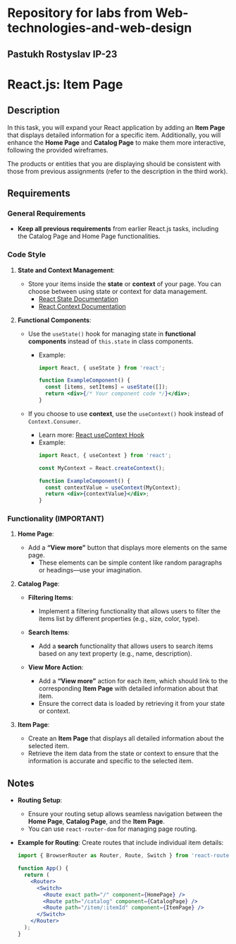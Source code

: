 # Repository for labs from Web-technologies-and-web-design
## Pastukh Rostyslav ІР-23

# React.js: Item Page

## Description
In this task, you will expand your React application by adding an **Item Page** that displays detailed information for a specific item. Additionally, you will enhance the **Home Page** and **Catalog Page** to make them more interactive, following the provided wireframes.

The products or entities that you are displaying should be consistent with those from previous assignments (refer to the description in the third work).

## Requirements

### General Requirements
- **Keep all previous requirements** from earlier React.js tasks, including the Catalog Page and Home Page functionalities.

### Code Style
1. **State and Context Management**:
   - Store your items inside the **state** or **context** of your page. You can choose between using state or context for data management.
     - [React State Documentation](https://uk.reactjs.org/docs/hooks-state.html)
     - [React Context Documentation](https://uk.reactjs.org/docs/hooks-reference.html#usecontext)
   
2. **Functional Components**:
   - Use the `useState()` hook for managing state in **functional components** instead of `this.state` in class components.
     - Example:
       ```jsx
       import React, { useState } from 'react';

       function ExampleComponent() {
         const [items, setItems] = useState([]);
         return <div>{/* Your component code */}</div>;
       }
       ```
   
   - If you choose to use **context**, use the `useContext()` hook instead of `Context.Consumer`.
     - Learn more: [React useContext Hook](https://www.robinwieruch.de/react-usecontext-hook)
     - Example:
       ```jsx
       import React, { useContext } from 'react';

       const MyContext = React.createContext();

       function ExampleComponent() {
         const contextValue = useContext(MyContext);
         return <div>{contextValue}</div>;
       }
       ```

### Functionality (IMPORTANT)

1. **Home Page**:
   - Add a **“View more”** button that displays more elements on the same page.
     - These elements can be simple content like random paragraphs or headings—use your imagination.

2. **Catalog Page**:
   - **Filtering Items**:
     - Implement a filtering functionality that allows users to filter the items list by different properties (e.g., size, color, type).
   
   - **Search Items**:
     - Add a **search** functionality that allows users to search items based on any text property (e.g., name, description).
   
   - **View More Action**:
     - Add a **“View more”** action for each item, which should link to the corresponding **Item Page** with detailed information about that item.
     - Ensure the correct data is loaded by retrieving it from your state or context.

3. **Item Page**:
   - Create an **Item Page** that displays all detailed information about the selected item.
   - Retrieve the item data from the state or context to ensure that the information is accurate and specific to the selected item.

## Notes
- **Routing Setup**:
  - Ensure your routing setup allows seamless navigation between the **Home Page**, **Catalog Page**, and the **Item Page**.
  - You can use `react-router-dom` for managing page routing.
  
- **Example for Routing**:
  Create routes that include individual item details:
  ```jsx
  import { BrowserRouter as Router, Route, Switch } from 'react-router-dom';

  function App() {
    return (
      <Router>
        <Switch>
          <Route exact path="/" component={HomePage} />
          <Route path="/catalog" component={CatalogPage} />
          <Route path="/item/:itemId" component={ItemPage} />
        </Switch>
      </Router>
    );
  }

